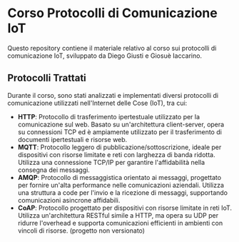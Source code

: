 # Corso Protocolli di Comunicazione IoT

Questo repository contiene il materiale relativo al corso sui protocolli di comunicazione IoT, sviluppato da Diego Giusti e Giosuè Iaccarino.

## Protocolli Trattati

Durante il corso, sono stati analizzati e implementati diversi protocolli di comunicazione utilizzati nell'Internet delle Cose (IoT), tra cui:

- **HTTP**: Protocollo di trasferimento ipertestuale utilizzato per la comunicazione sul web. Basato su un'architettura client-server, opera su connessioni TCP ed è ampiamente utilizzato per il trasferimento di documenti ipertestuali e risorse web.
- **MQTT**: Protocollo leggero di pubblicazione/sottoscrizione, ideale per dispositivi con risorse limitate e reti con larghezza di banda ridotta. Utilizza una connessione TCP/IP per garantire l'affidabilità nella consegna dei messaggi. 
- **AMQP**: Protocollo di messaggistica orientato ai messaggi, progettato per fornire un'alta performance nelle comunicazioni aziendali. Utilizza una struttura a code per l'invio e la ricezione di messaggi, supportando comunicazioni asincrone affidabili.
- **CoAP**: Protocollo progettato per dispositivi con risorse limitate in reti IoT. Utilizza un'architettura RESTful simile a HTTP, ma opera su UDP per ridurre l'overhead e supporta comunicazioni efficienti in ambienti con vincoli di risorse. (progetto non versionato)
